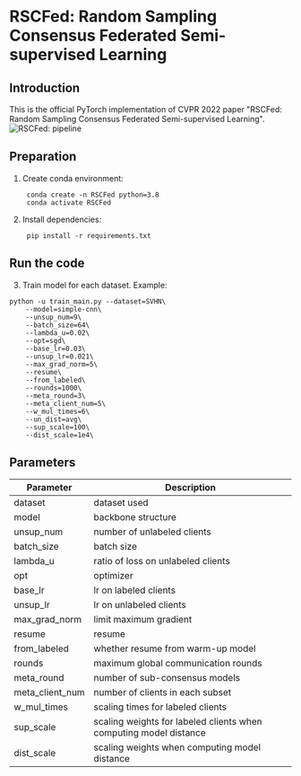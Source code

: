 # RSCFed: Random Sampling Consensus Federated Semi-supervised Learning

## Introduction

This is the official PyTorch implementation of CVPR 2022 paper "RSCFed: Random Sampling Consensus Federated Semi-supervised Learning".
![RSCFed: pipeline](https://github.com/XMed-Lab/RSCFed/blob/main/figure/pipeline_final.png)
## Preparation
1. Create conda environment:

		conda create -n RSCFed python=3.8
		conda activate RSCFed

2. Install dependencies:

		pip install -r requirements.txt

## Run the code
3. Train model for each dataset. Example:
```
python -u train_main.py --dataset=SVHN\
	--model=simple-cnn\
	--unsup_num=9\
	--batch_size=64\
	--lambda_u=0.02\
	--opt=sgd\
	--base_lr=0.03\
	--unsup_lr=0.021\
	--max_grad_norm=5\
	--resume\
	--from_labeled\
	--rounds=1000\
	--meta_round=3\
	--meta_client_num=5\
	--w_mul_times=6\
	--un_dist=avg\
	--sup_scale=100\
	--dist_scale=1e4\
```
## Parameters
Parameter     | Description
-------- | -----
dataset  | dataset used
model | backbone structure
unsup_num  | number of unlabeled clients
batch_size | batch size
lambda_u | ratio of loss on unlabeled clients
opt | optimizer
base_lr | lr on labeled clients
unsup_lr | lr on unlabeled clients
max_grad_norm | limit maximum gradient
resume | resume
from_labeled | whether resume from warm-up model
rounds | maximum global communication rounds
meta_round | number of sub-consensus models
meta_client_num | number of clients in each subset
w_mul_times | scaling times for labeled clients
sup_scale | scaling weights for labeled clients when computing model distance
dist_scale | scaling weights when computing model distance
